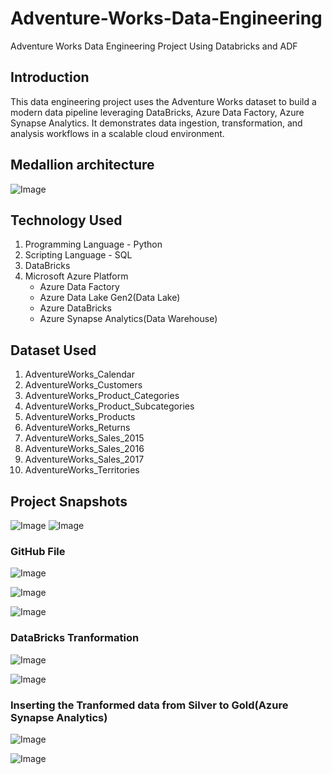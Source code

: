 # Adventure-Works-Data-Engineering
Adventure Works Data Engineering Project Using Databricks and ADF

## Introduction
This data engineering project uses the Adventure Works dataset to build a modern data pipeline leveraging DataBricks, Azure Data Factory, Azure Synapse Analytics. It demonstrates data ingestion, transformation, and analysis workflows in a scalable cloud environment.

## Medallion architecture
![Image](https://github.com/user-attachments/assets/622a793d-b814-4e29-8f6e-9f2e83d93879)

## Technology Used
1. Programming Language - Python
2. Scripting Language - SQL
3. DataBricks
4. Microsoft Azure Platform
   - Azure Data Factory
   - Azure Data Lake Gen2(Data Lake)
   - Azure DataBricks
   - Azure Synapse Analytics(Data Warehouse)

## Dataset Used
1. AdventureWorks_Calendar
2. AdventureWorks_Customers
3. AdventureWorks_Product_Categories
4. AdventureWorks_Product_Subcategories
5. AdventureWorks_Products
6. AdventureWorks_Returns
7. AdventureWorks_Sales_2015
8. AdventureWorks_Sales_2016
9. AdventureWorks_Sales_2017
10. AdventureWorks_Territories
    
##  Project Snapshots
![Image](https://github.com/user-attachments/assets/6ea3d840-1f6c-4e1c-814d-3573b1bcd5bb)
![Image](https://github.com/user-attachments/assets/e0e2252f-7d6a-48c9-ab5f-c618b71e71a7)

### GitHub File
![Image](https://github.com/user-attachments/assets/30d74e8c-43db-46e8-8db1-364f63b840a9)

![Image](https://github.com/user-attachments/assets/2048306a-afe7-4265-8b10-7052b8b2859a)

![Image](https://github.com/user-attachments/assets/025fd5f0-9046-483b-a048-46a1b62414cb)

### DataBricks Tranformation
![Image](https://github.com/user-attachments/assets/b2b1e94d-2242-42cd-a2c0-ea5b3389fd08)

![Image](https://github.com/user-attachments/assets/f0e2ff55-6951-4522-9b98-668e520cc0fc)

### Inserting the Tranformed data from Silver to Gold(Azure Synapse Analytics)
![Image](https://github.com/user-attachments/assets/5afa4983-1df9-4e7b-b7ff-f35290d842b4)

![Image](https://github.com/user-attachments/assets/bb291686-9ae7-46ad-a136-094cd2774914)
